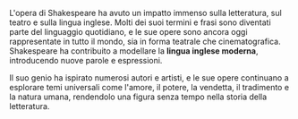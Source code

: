 L'opera di Shakespeare ha avuto un impatto immenso sulla letteratura, sul teatro e sulla lingua inglese. Molti dei suoi termini e frasi sono diventati parte del linguaggio quotidiano, e le sue opere sono ancora oggi rappresentate in tutto il mondo, sia in forma teatrale che cinematografica. Shakespeare ha contribuito a modellare la **lingua inglese moderna**, introducendo nuove parole e espressioni.

Il suo genio ha ispirato numerosi autori e artisti, e le sue opere continuano a esplorare temi universali come l'amore, il potere, la vendetta, il tradimento e la natura umana, rendendolo una figura senza tempo nella storia della letteratura.